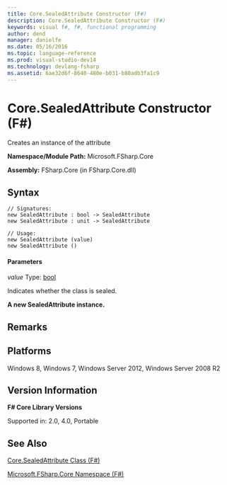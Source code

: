 ```yaml
---
title: Core.SealedAttribute Constructor (F#)
description: Core.SealedAttribute Constructor (F#)
keywords: visual f#, f#, functional programming
author: dend
manager: danielfe
ms.date: 05/16/2016
ms.topic: language-reference
ms.prod: visual-studio-dev14
ms.technology: devlang-fsharp
ms.assetid: 6ae32d6f-8640-480e-b031-b80adb3fa1c9 
---
```


# Core.SealedAttribute Constructor (F#)

Creates an instance of the attribute

**Namespace/Module Path:** Microsoft.FSharp.Core

**Assembly:** FSharp.Core (in FSharp.Core.dll)


## Syntax

```
// Signatures:
new SealedAttribute : bool -> SealedAttribute
new SealedAttribute : unit -> SealedAttribute

// Usage:
new SealedAttribute (value)
new SealedAttribute ()
```

#### Parameters
*value*
Type: [bool](https://msdn.microsoft.com/library/89c0cf9c-49ce-4207-a3be-555851a67dd5)


Indicates whether the class is sealed.



**A new SealedAttribute instance.**
## Remarks

## Platforms
Windows 8, Windows 7, Windows Server 2012, Windows Server 2008 R2


## Version Information
**F# Core Library Versions**

Supported in: 2.0, 4.0, Portable




## See Also
[Core.SealedAttribute Class &#40;F&#35;&#41;](Core.SealedAttribute-Class-%5BFSharp%5D.md)

[Microsoft.FSharp.Core Namespace &#40;F&#35;&#41;](Microsoft.FSharp.Core-Namespace-%5BFSharp%5D.md)

